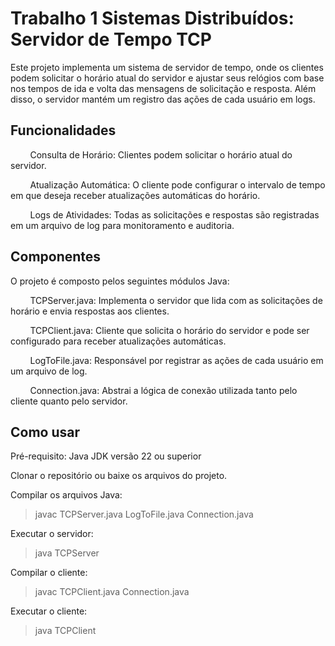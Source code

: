 
# Trabalho 1 Sistemas Distribuídos: Servidor de Tempo TCP
Este projeto implementa um sistema de servidor de tempo, onde os clientes podem solicitar o horário atual do servidor e ajustar seus relógios com base nos tempos de ida e volta das mensagens de solicitação e resposta. Além disso, o servidor mantém um registro das ações de cada usuário em logs.

## Funcionalidades
&nbsp; &nbsp; &nbsp; &nbsp; Consulta de Horário: Clientes podem solicitar o horário atual do servidor.

&nbsp; &nbsp; &nbsp; &nbsp; Atualização Automática: O cliente pode configurar o intervalo de tempo em que deseja receber atualizações automáticas do horário.

&nbsp; &nbsp; &nbsp; &nbsp; Logs de Atividades: Todas as solicitações e respostas são registradas em um arquivo de log para monitoramento e auditoria.

## Componentes
O projeto é composto pelos seguintes módulos Java:

&nbsp; &nbsp; &nbsp; &nbsp;  TCPServer.java: Implementa o servidor que lida com as solicitações de horário e envia respostas aos clientes.

&nbsp; &nbsp; &nbsp; &nbsp;  TCPClient.java: Cliente que solicita o horário do servidor e pode ser configurado para receber atualizações automáticas.

&nbsp; &nbsp; &nbsp; &nbsp;  LogToFile.java: Responsável por registrar as ações de cada usuário em um arquivo de log.

&nbsp; &nbsp; &nbsp; &nbsp;  Connection.java: Abstrai a lógica de conexão utilizada tanto pelo cliente quanto pelo servidor.

## Como usar

Pré-requisito: Java JDK versão 22 ou superior

 Clonar o repositório ou baixe os arquivos do projeto.
 
 Compilar os arquivos Java:
 
> javac TCPServer.java LogToFile.java Connection.java
 
 Executar o servidor:
 
> java TCPServer

 Compilar o cliente:
 
> javac TCPClient.java Connection.java

 Executar o cliente:
 
> java TCPClient


